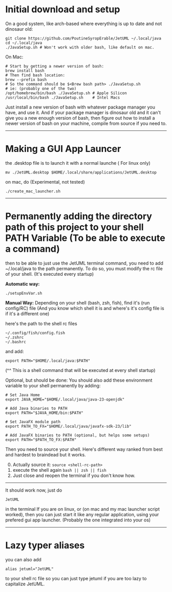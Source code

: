 # Initial download and setup

On a good system, like arch-based where everything is up to date and not dinosaur old:

```
git clone https://github.com/PoutineSyropErable/JetUML ~/.local/java
cd ~/.local/java
./JavaSetup.sh # Won't work with older bash, like default on mac.
```

On Mac:

```
# Start by getting a newer version of bash:
brew install bash
# Then find bash location:
brew --prefix bash
# So the command should be $<Brew bash path> ./JavaSetup.sh
# ie: (probably one of the two)
/opt/homebrew/bin/bash ./JavaSetup.sh # Apple Silicon
/usr/local/bin/bash ./JavaSetup.sh    # Intel Macs
```

Just install a new version of bash with whatever package manager you have, and use it.
And if your package manager is dinosaur old and it can't give you a new enough version of bash,
then figure out how to install a newer version of bash on your machine, compile from source if you need to.

---

# Making a GUI App Launcer

the .desktop file is to launch it with a normal launche ( For linux only)

```
mv ./JetUML.desktop $HOME/.local/share/applications/JetUML.desktop
```

on mac, do (Experimental, not tested)

```
./create_mac_launcher.sh
```

---

# Permanently adding the directory path of this project to your shell PATH Variable (To be able to execute a command)

then to be able to just use the JetUML terminal command, you need to add ~/.local/java to the path permanently.
To do so, you must modify the rc file of your shell. (It's executed every startup)

**Automatic way:**

```
./setupEnvVar.sh
```

**Manual Way:**
Depending on your shell (bash, zsh, fish), find it's (run config/RC) file
(And you know which shell it is and where's it's config file is if it's a different one)

here's the path to the shell rc files

```
~/.config/fish/config.fish
~/.zshrc
~/.bashrc
```

and add:

```
export PATH="$HOME/.local/java:$PATH"
```

(^^ This is a shell command that will be executed at every shell startup)

Optional, but should be done:
You should also add these environment variable to your shell permanently by adding:

```
# Set Java Home
export JAVA_HOME="$HOME/.local/java/java-23-openjdk"

# Add Java binaries to PATH
export PATH="$JAVA_HOME/bin:$PATH"

# Set JavaFX module path
export PATH_TO_FX="$HOME/.local/java/javafx-sdk-23/lib"

# Add JavaFX binaries to PATH (optional, but helps some setups)
export PATH="$PATH_TO_FX:$PATH"
```

Then you need to source your shell. Here's different way ranked from best and hardest to braindead but it works.

0. Actually source it: `source <shell-rc-path>`
1. execute the shell again `bash || zsh || fish`
2. Just close and reopen the terminal if you don't know how.

---

It should work now, just do

```
JetUML
```

in the terminal
If you are on linux, or (on mac and my mac launcher script worked), then you can just start it like any regular application,
using your prefered gui app launcher. (Probably the one integrated into your os)

---

# Lazy typer aliases

you can also add

```
alias jetuml="JetUML"
```

to your shell rc file so you can just type jetuml if you are too lazy to capitalize JetUML.

